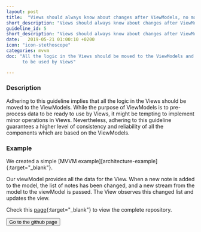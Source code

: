 ```yaml
---
layout: post
title:  "Views should always know about changes after ViewModels, no matter how trivial an operation may be."
short_description: "Views should always know about changes after ViewModels"
guideline_id: 5
short_description: "Views should always know about changes after ViewModels"
date:   2019-05-21 01:00:10 +0200
icon: "icon-stethoscope"
categories: mvvm
doc: "All the logic in the Views should be moved to the ViewModels and the ViewModels should pre-process the data to be ready
      to be used by Views"

---
```

<h3>Description</h3>
Adhering to this guideline implies that all the logic
in the Views should be moved to the ViewModels. While the
purpose of ViewModels is to pre-process data to be ready
to use by Views, it might be tempting to implement minor
operations in Views. Nevertheless, adhering to this guideline
guarantees a higher level of consistency and reliability of all
the components which are based on the ViewModels.



<h3>Example</h3>
We created a simple [MVVM example][architecture-example]{:target="_blank"}.

Our viewModel provides all the data for the View.
When a new note is added to the model, the list of notes has been changed, and a new stream from the model to the viewModel is passed.
The View observes this changed list and updates the view.


<script src="https://gist.github.com/Geertdepont/06e30ce3516c8ad36134543c9cbfe036.js"></script>

<script src="https://gist.github.com/Geertdepont/0cf01c5b3504ad226e946d261908cf44.js"></script>

Check this [page][architecture-example]{:target="_blank"} to view the complete repository.

<a href="https://github.com/Geertdepont/bachelor_thesis/tree/master/ArchitectureExample" target="_blank"><button type="button" class="btn btn-primary btn-icon-right">Go to the github page</button></a>

[architecture-example]: https://github.com/Geertdepont/bachelor_thesis/tree/master/ArchitectureExample